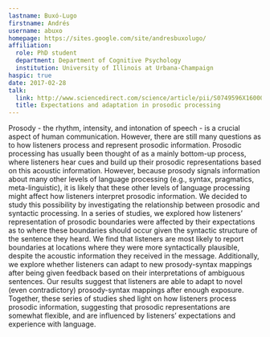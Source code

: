 ```yaml
---
lastname: Buxó-Lugo
firstname: Andrés
username: abuxo
homepage: https://sites.google.com/site/andresbuxolugo/
affiliation:
  role: PhD student
  department: Department of Cognitive Psychology
  institution: University of Illinois at Urbana-Champaign
haspic: true
date: 2017-02-28
talk:
  link: http://www.sciencedirect.com/science/article/pii/S0749596X16000231
  title: Expectations and adaptation in prosodic processing
---
```

Prosody - the rhythm, intensity, and intonation of speech - is a crucial aspect 
of human communication. However, there are still many questions as to how 
listeners process and represent prosodic information. Prosodic processing has 
usually been thought of as a mainly bottom-up process, where listeners hear cues
and build up their prosodic representations based on this acoustic information.
However, because prosody signals information about many other levels of language 
processing (e.g., syntax, pragmatics, meta-linguistic), it is likely that these 
other levels of language processing might affect how listeners interpret prosodic 
information. We decided to study this possibility by investigating the relationship 
between prosodic and syntactic processing. In a series of studies, we explored how 
listeners’ representation of prosodic boundaries were affected by their expectations
as to where these boundaries should occur given the syntactic structure of the sentence 
they heard. We find that listeners are most likely to report boundaries at locations 
where they were more syntactically plausible, despite the acoustic information they 
received in the message. Additionally, we explore whether listeners can adapt to 
new prosody-syntax mappings after being given feedback based on their interpretations 
of ambiguous sentences. Our results suggest that listeners are able to adapt to 
novel (even contradictory) prosody-syntax mappings after enough exposure. Together, 
these series of studies shed light on how listeners process prosodic information,
suggesting that prosodic representations are somewhat flexible, and are influenced by
listeners’ expectations and experience with language.


